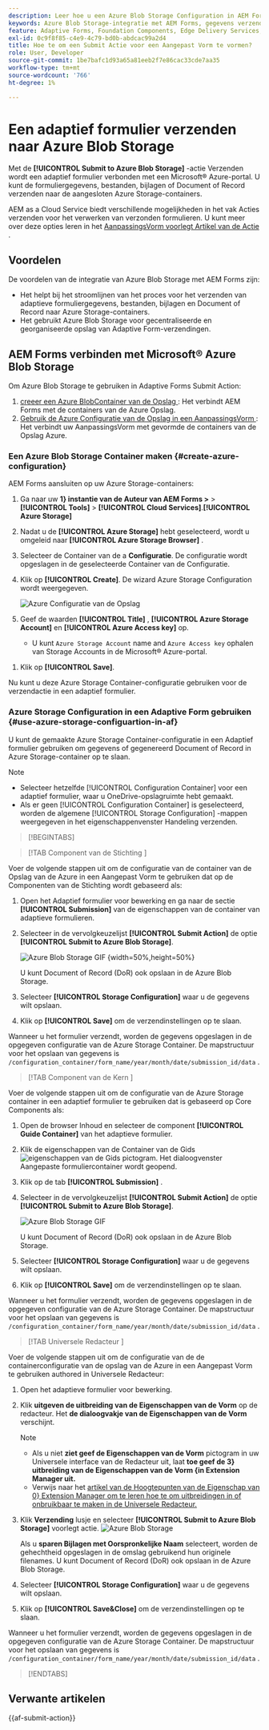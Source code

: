 ```yaml
---
description: Leer hoe u een Azure Blob Storage Configuration in AEM Forms maakt en deze in uw Adaptive Forms gebruikt voor efficiënte gegevensopslag.
keywords: Azure Blob Storage-integratie met AEM Forms, gegevens verzenden naar Azure Storage, Azure Storage Configuration in AEM Forms maken, Azure Blob Storage gebruiken in Adaptive Forms Submit Action
feature: Adaptive Forms, Foundation Components, Edge Delivery Services, Core Components
exl-id: 0c9f8f85-c4e9-4c79-bd0b-abdcac99a2d4
title: Hoe te om een Submit Actie voor een Aangepast Vorm te vormen?
role: User, Developer
source-git-commit: 1be7bafc1d93a65a81eeb2f7e86cac33cde7aa35
workflow-type: tm+mt
source-wordcount: '766'
ht-degree: 1%

---
```


# Een adaptief formulier verzenden naar Azure Blob Storage

Met de **[!UICONTROL Submit to Azure Blob Storage]** -actie Verzenden wordt een adaptief formulier verbonden met een Microsoft® Azure-portal. U kunt de formuliergegevens, bestanden, bijlagen of Document of Record verzenden naar de aangesloten Azure Storage-containers.

AEM as a Cloud Service biedt verschillende mogelijkheden in het vak Acties verzenden voor het verwerken van verzonden formulieren. U kunt meer over deze opties leren in het [ AanpassingsVorm voorlegt Artikel van de Actie ](/help/forms/aem-forms-submit-action.md).

## Voordelen

De voordelen van de integratie van Azure Blob Storage met AEM Forms zijn:

* Het helpt bij het stroomlijnen van het proces voor het verzenden van adaptieve formuliergegevens, bestanden, bijlagen en Document of Record naar Azure Storage-containers.
* Het gebruikt Azure Blob Storage voor gecentraliseerde en georganiseerde opslag van Adaptive Form-verzendingen.

## AEM Forms verbinden met Microsoft® Azure Blob Storage

Om Azure Blob Storage te gebruiken in Adaptive Forms Submit Action:

1. [ creeer een Azure BlobContainer van de Opslag ](#create-a-azure-blob-storage-container-create-azure-configuration): Het verbindt AEM Forms met de containers van de Azure Opslag.
2. [ Gebruik de Azure Configuratie van de Opslag in een AanpassingsVorm ](#use-azure-storage-configuration-in-an-adaptive-form-use-azure-storage-configuartion-in-af): Het verbindt uw AanpassingsVorm met gevormde de containers van de Opslag Azure.

### Een Azure Blob Storage Container maken {#create-azure-configuration}

AEM Forms aansluiten op uw Azure Storage-containers:

1. Ga naar uw **1} instantie van de Auteur van AEM Forms >** > **[!UICONTROL Tools]** > **[!UICONTROL Cloud Services]**.**[!UICONTROL Azure Storage]**
1. Nadat u de **[!UICONTROL Azure Storage]** hebt geselecteerd, wordt u omgeleid naar **[!UICONTROL Azure Storage Browser]** .
1. Selecteer de Container van de a **Configuratie**. De configuratie wordt opgeslagen in de geselecteerde Container van de Configuratie.
1. Klik op **[!UICONTROL Create]**. De wizard Azure Storage Configuration wordt weergegeven.

   ![ Azure Configuratie van de Opslag ](/help/forms/assets/azure-storage-configuration.png)

1. Geef de waarden **[!UICONTROL Title]** , **[!UICONTROL Azure Storage Account]** en **[!UICONTROL Azure Access key]** op.

   * U kunt `Azure Storage Account` name and `Azure Access key` ophalen van Storage Accounts in de Microsoft® Azure-portal.
<!--

    >[!NOTE]
    >
    > The URL for **[!UICONTROL Azure Blob Endpoint]** is automatically appended to the textbox when a value is entered for **[!UICONTROL Azure Storage Account]**. You can update the Azure Blob End Point URL with your custom domain. Steps to update URL for **[!UICONTROL Azure Blob End Point]**:
    > 1. [Enable the AEM Advance Networking VPN support](https://experienceleague.adobe.com/docs/experience-manager-learn/cloud-service/networking/advanced-networking.html)
    > 1. [Enable dedicated egress IP link](https://experienceleague.adobe.com/docs/experience-manager-learn/cloud-service/networking/advanced-networking.html)
    > 1. [Map custom domain to azure blob storage](https://learn.microsoft.com/en-us/azure/storage/blobs/storage-custom-domain-name?tabs=azure-portal)
-->

1. Klik op **[!UICONTROL Save]**.

Nu kunt u deze Azure Storage Container-configuratie gebruiken voor de verzendactie in een adaptief formulier.

### Azure Storage Configuration in een Adaptive Form gebruiken {#use-azure-storage-configuartion-in-af}

U kunt de gemaakte Azure Storage Container-configuratie in een Adaptief formulier gebruiken om gegevens of gegenereerd Document of Record in Azure Storage-container op te slaan.

>[!NOTE]
>
> * Selecteer hetzelfde [!UICONTROL Configuration Container] voor een adaptief formulier, waar u OneDrive-opslagruimte hebt gemaakt.
> * Als er geen [!UICONTROL Configuration Container] is geselecteerd, worden de algemene [!UICONTROL Storage Configuration] -mappen weergegeven in het eigenschappenvenster Handeling verzenden.

>[!BEGINTABS]

>[!TAB  Component van de Stichting ]

Voer de volgende stappen uit om de configuratie van de container van de Opslag van de Azure in een Aangepast Vorm te gebruiken dat op de Componenten van de Stichting wordt gebaseerd als:

1. Open het Adaptief formulier voor bewerking en ga naar de sectie **[!UICONTROL Submission]** van de eigenschappen van de container van adaptieve formulieren.
1. Selecteer in de vervolgkeuzelijst **[!UICONTROL Submit Action]** de optie **[!UICONTROL Submit to Azure Blob Storage]**.

   ![ Azure Blob Storage GIF ](/help/forms/assets/submit-to-azure-blob-fc.png) {width=50%,height=50%}

   U kunt Document of Record (DoR) ook opslaan in de Azure Blob Storage.

1. Selecteer **[!UICONTROL Storage Configuration]** waar u de gegevens wilt opslaan.
1. Klik op **[!UICONTROL Save]** om de verzendinstellingen op te slaan.

Wanneer u het formulier verzendt, worden de gegevens opgeslagen in de opgegeven configuratie van de Azure Storage Container.
De mapstructuur voor het opslaan van gegevens is `/configuration_container/form_name/year/month/date/submission_id/data` .

>[!TAB  Component van de Kern ]

Voer de volgende stappen uit om de configuratie van de Azure Storage container in een adaptief formulier te gebruiken dat is gebaseerd op Core Components als:

1. Open de browser Inhoud en selecteer de component **[!UICONTROL Guide Container]** van het adaptieve formulier.
1. Klik de eigenschappen van de Container van de Gids ![ eigenschappen van de Gids ](/help/forms/assets/configure-icon.svg) pictogram. Het dialoogvenster Aangepaste formuliercontainer wordt geopend.
1. Klik op de tab **[!UICONTROL Submission]** .
1. Selecteer in de vervolgkeuzelijst **[!UICONTROL Submit Action]** de optie **[!UICONTROL Submit to Azure Blob Storage]**.

   ![ Azure Blob Storage GIF ](/help/forms/assets/azure-submit-video.gif)

   U kunt Document of Record (DoR) ook opslaan in de Azure Blob Storage.

1. Selecteer **[!UICONTROL Storage Configuration]** waar u de gegevens wilt opslaan.
1. Klik op **[!UICONTROL Save]** om de verzendinstellingen op te slaan.

Wanneer u het formulier verzendt, worden de gegevens opgeslagen in de opgegeven configuratie van de Azure Storage Container.
De mapstructuur voor het opslaan van gegevens is `/configuration_container/form_name/year/month/date/submission_id/data` .

>[!TAB  Universele Redacteur ]

Voer de volgende stappen uit om de configuratie van de de containerconfiguratie van de opslag van de Azure in een Aangepast Vorm te gebruiken authored in Universele Redacteur:

1. Open het adaptieve formulier voor bewerking.
1. Klik **uitgeven de uitbreiding van de Eigenschappen van de Vorm** op de redacteur.
Het **de dialoogvakje van de Eigenschappen van de Vorm** verschijnt.

   >[!NOTE]
   >
   > * Als u niet **ziet geef de Eigenschappen van de Vorm** pictogram in uw Universele interface van de Redacteur uit, laat **toe geef de 3} uitbreiding van de Eigenschappen van de Vorm {in Extension Manager uit.**
   > * Verwijs naar het [ artikel van de Hoogtepunten van de Eigenschap van 0} Extension Manager om te leren hoe te om uitbreidingen in of onbruikbaar te maken in de Universele Redacteur.](https://developer.adobe.com/uix/docs/extension-manager/feature-highlights/#enablingdisabling-extensions)

1. Klik **Verzending** lusje en selecteer **[!UICONTROL Submit to Azure Blob Storage]** voorlegt actie.
   ![ Azure Blob Storage ](/help/forms/assets/azure-blob-storage-ue.png)

   Als u **sparen Bijlagen met Oorspronkelijke Naam** selecteert, worden de gehechtheid opgeslagen in de omslag gebruikend hun originele filenames. U kunt Document of Record (DoR) ook opslaan in de Azure Blob Storage.

1. Selecteer **[!UICONTROL Storage Configuration]** waar u de gegevens wilt opslaan.
1. Klik op **[!UICONTROL Save&Close]** om de verzendinstellingen op te slaan.

Wanneer u het formulier verzendt, worden de gegevens opgeslagen in de opgegeven configuratie van de Azure Storage Container.
De mapstructuur voor het opslaan van gegevens is `/configuration_container/form_name/year/month/date/submission_id/data` .

>[!ENDTABS]

## Verwante artikelen

{{af-submit-action}}
